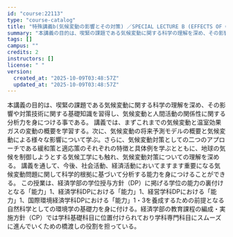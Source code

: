 ```yaml
---
id: "course:22113"
type: "course-catalog"
title: "特殊講義b(気候変動の影響とその対策) ／SPECIAL LECTURE B (EFFECTS OF CLIMATE CHANGE AND ITS MEASURES)"
summary: "本講義の目的は、喫緊の課題である気候変動に関する科学の理解を深め、その影響や対策技術に関する基礎知識を習得し、気候変動と人間活動の関係性に関する分析力を身につける事である。 講義では、まずこれまでの気候変動と温室効果ガスの変動の概要を学習す…"
tags: []
campus: ""
credits: 2
instructors: []
license: " "
version:
  created_at: "2025-10-09T03:48:57Z"
  updated_at: "2025-10-09T03:48:57Z"
---
```


本講義の目的は、喫緊の課題である気候変動に関する科学の理解を深め、その影響や対策技術に関する基礎知識を習得し、気候変動と人間活動の関係性に関する分析力を身につける事である。 講義では、まずこれまでの気候変動と温室効果ガスの変動の概要を学習する。次に、気候変動の将来予測モデルの概要と気候変動による様々な影響について学ぶ。さらに、気候変動対策としての二つのアプローチである緩和策と適応策のそれぞれの特徴と具体例を学ぶとともに、地球の気候を制御しようとする気候工学にも触れ、気候変動対策についての理解を深める。 講義を通して、今後、社会活動、経済活動においてますます重要になる気候変動問題に関して科学的根拠に基づいて分析する能力を身につけることができる。 この授業は、経済学部の学位授与方針（DP）に掲げる学位の能力の裏付けとなる「能力」1、経済学科DPにおける「能力」1、経営学科DPにおける「能力」1、国際環境経済学科DPにおける「能力」1・3を養成するための前提となる自然科学としての環境学の基礎力を身に付ける。経済学部の教育課程の編成・実施方針（CP）では学科基礎科目に位置付けられており学科専門科目にスムーズに進んでいくための橋渡しの役割を担っている。
